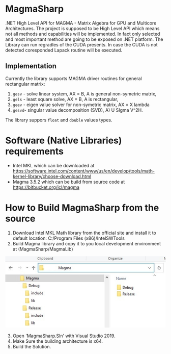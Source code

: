 # MagmaSharp
.NET High Level API for MAGMA - Matrix Algebra for GPU and Multicore Architectures.
The project is supposed to be High Level API which means not all methods and capabilities will be implemented. In fact only selected and most important method are going to be exposed on .NET platform. The Library can run regradles of the CUDA presents. In case the CUDA is not detected coresponded Lapack routine will be executed. 

## Implementation
Currently the library supports MAGMA driver routines for general rectangular matrix:

1. ```gesv``` - solve linear system, AX = B, A is general non-symetric matrix,
2. ```gels``` - least square solve, AX = B, A is rectangular,
3. ```geev``` - eigen value solver for non-symetric matrix, AX = X lambda
4. ```gesvd```- singular value decomposition (SVD), A) U SIgma V^2H.

The library suppors `float` and `double` values types.

# Software (Native Libraries) requirements

- Intel MKL which can be downloaded at https://software.intel.com/content/www/us/en/develop/tools/math-kernel-library/choose-download.html
- Magma 3.5.2 which can be  build from source code at https://bitbucket.org/icl/magma

# How to Build MagmaSharp from the source

1. Download Intel MKL Math library from the official site and install it to default location: C:/Program Files (x86)/IntelSWTools
2. Build Magma library and copy it to you local development environment at (MagmaSharp/MagmaLib)

![Magma runtime location](img/magma_lib_location.jpg)

3. Open 'MagmaSharp.Sln' with Visual Studio 2019.
4. Make Sure the building architecture is x64.
5. Build the Solution.
